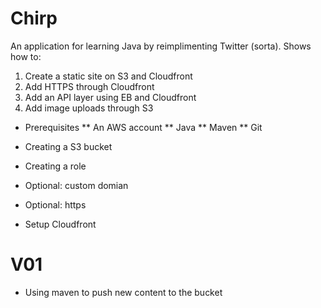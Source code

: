 Chirp
=====

An application for learning Java by reimplimenting Twitter (sorta).  Shows how to:
1) Create a static site on S3 and Cloudfront
2) Add HTTPS through Cloudfront
3) Add an API layer using EB and Cloudfront
4) Add image uploads through S3

* Prerequisites
** An AWS account
** Java
** Maven
** Git

* Creating a S3 bucket
* Creating a role
* Optional: custom domian
* Optional: https
* Setup Cloudfront

V01
===

* Using maven to push new content to the bucket 
